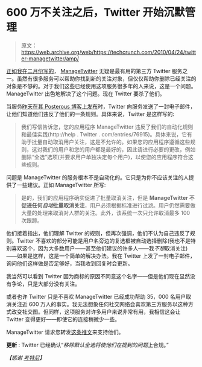# 600 万不关注之后，Twitter 开始沉默管理

> 原文：<https://web.archive.org/web/https://techcrunch.com/2010/04/24/twitter-managetwitter/amp/>

<amp-img class="alignright size-full wp-image-175495 amp-wp-enforced-sizes i-amphtml-layout-intrinsic i-amphtml-layout-size-defined" title="Screen shot 2010-04-24 at 6.42.58 PM" src="https://web.archive.org/web/20230301155328im_/https://techcrunch.com/wp-content/uploads/2010/04/screen-shot-2010-04-24-at-6-42-58-pm.png" alt="" srcset="https://web.archive.org/web/20230301155328im_/https://techcrunch.com/wp-content/uploads/2010/04/screen-shot-2010-04-24-at-6-42-58-pm.png 266w, https://web.archive.org/web/20230301155328im_/https://techcrunch.com/wp-content/uploads/2010/04/screen-shot-2010-04-24-at-6-42-58-pm.png?resize=150,56 150w, https://web.archive.org/web/20230301155328im_/https://techcrunch.com/wp-content/uploads/2010/04/screen-shot-2010-04-24-at-6-42-58-pm.png?resize=50,19 50w" layout="intrinsic" i-amphtml-layout="intrinsic"><i-amphtml-sizer class="i-amphtml-sizer"></i-amphtml-sizer></amp-img>[正如我在二月份写的](https://web.archive.org/web/20230301155328/https://techcrunch.com/2010/02/24/manage-twitter/)， [ManageTwitter](https://web.archive.org/web/20230301155328/http://managetwitter.com/) 无疑是最有用的第三方 Twitter 服务之一。虽然有很多服务可以帮助你找到新的关注对象，但仅仅帮助你删除已经关注的对象是不够的。对于我们这些已经使用这项服务很多年的人来说，这是一个问题。ManageTwitter 出色地解决了这个问题。现在 Twitter 要杀了他们。

当服务[昨天在其 Posterous 博客上发布](https://web.archive.org/web/20230301155328/http://blog.managetwitter.com/we-really-really-love-twitter-but)时，Twitter 向服务发送了一封电子邮件，让他们知道他们违反了他们的一条规则。具体来说，Twitter 是这样写的:

> 我们写信告诉您，您的应用程序 ManageTwitter 违反了我们的自动化规则和最佳实践(http://help . Twitter . com/entries/76915)。具体来说，它有助于批量自动取消用户关注，这是不允许的。如果您的应用程序遵循这些规则，这对我们的用户和您的用户都是最好的，因此请进行必要的更改，例如删除“全选”选项(并要求用户单独决定每个用户)，以使您的应用程序符合这些规则。

问题是 ManageTwitter 的服务根本不是自动化的。它只是为你不应该关注的人提供了一些建议。正如 ManageTwitter 所写:

> 是的，我们的应用程序确实促进了批量取消关注，但是 **ManageTwitter 不促进任何*自动*批量取消关注**，用户必须根据标准进行过滤。用户仍然需要做大量的处理来取消对人群的关注。此外，该系统一次只允许取消最多 100 次跟踪。

他们接着指出，他们理解 Twitter 的规则，但再次强调，他们不认为自己违反了规则。Twitter 不喜欢的部分可能是用户名旁边的复选框被自动选择删除(我也不是特别喜欢这个，因为大多数用户——甚至他们建议的许多人——我*不想*取消关注)——如果是这样，这是一个简单的解决办法。我在 Twitter 上发了一封电子邮件，询问他们这样做是否足够好，当我收到回复时会更新。

我当然可以看到 Twitter 因为商标的原因不同意这个名字——但是他们现在显然没有争论，只是大部分没有关注。

或者也许 Twitter 只是不喜欢 ManageTwitter 已经成功帮助 35，000 名用户取消关注近 600 万人的事实。我无法想象任何社交网络会喜欢第三方服务以这种方式改变社交图。但同样，这项服务对许多用户来说非常有用，我相信这会让 Twitter 变得更好——即使它的连接稍微少一些。

ManageTwitter 请求您转发[这条推文](https://web.archive.org/web/20230301155328/http://twitter.com/_manage/statuses/12673068690)来支持他们。

**更新** : Twitter 已经确认“*移除默认全选将使他们在提到的问题*上合规。”

*【感谢* [*考特尼*](https://web.archive.org/web/20230301155328/http://twitter.com/courtenaybird/status/12747356055)*】*

<amp-analytics data-credentials="include" class="i-amphtml-layout-fixed i-amphtml-layout-size-defined" i-amphtml-layout="fixed"></amp-analytics>